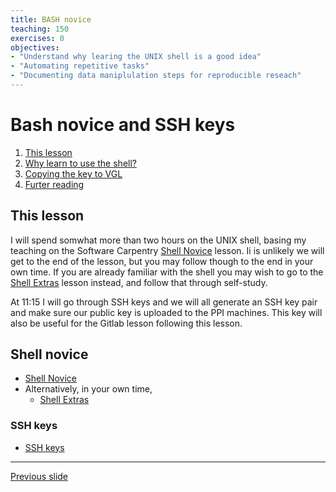 ```yaml
---
title: BASH novice
teaching: 150
exercises: 0
objectives:
- "Understand why learing the UNIX shell is a good idea"
- "Automating repetitive tasks"
- "Documenting data maniplulation steps for reproducible reseach"
---
```

# Bash novice and SSH keys

1. [This lesson](#this-lesson)
2. [Why learn to use the shell?](#why-learn-to.use-the-shell)
3. [Copying the key to VGL](#copying-the-key-to-vgl)
4. [Furter reading](#further-reading)

## This lesson

I will spend somwhat more than two hours on the UNIX shell, basing my teaching on the Software Carpentry [Shell Novice](https://swcarpentry.github.io/shell-novice/) lesson. 
Ii is unlikely we will get to the end of the lesson, but you may follow though to the end in your own time.
If you are already familiar with the shell you may wish to go to the [Shell Extras](https://carpentries-incubator.github.io/shell-extras/) lesson instead, and follow that through self-study. 

At 11:15 I will go through SSH keys and we will all generate an SSH key pair and make sure our public key is uploaded to the PPI machines. 
This key will also be useful for the Gitlab lesson following this lesson. 

## Shell novice
- [Shell Novice](https://swcarpentry.github.io/shell-novice/)
- Alternatively, in your own time,
    - [Shell Extras](https://carpentries-incubator.github.io/shell-extras/) 


### SSH keys
- [SSH keys](https://arnsteio.github.io/ssh-keys-2023-11/)

---
[Previous slide](README.md)
